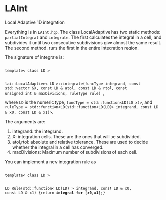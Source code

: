 # LAInt
Local Adaptive 1D integration

Everything is in ```LAInt.hpp```. The class LocalAdaptive has two static methods: `partialIntegral` and `integrate`. The first calculates 
the integral in a cell, and subdivides it until two consecutive subdivisions give almost the same result. The second method, runs
the first in the entire integration region.


The signature of integrate is:

<code>
template< class LD > 

lai::LocalAdaptive< LD >::integrate(funcType integrand, const std::vector<LD> &X, 
                        const LD & atol, const LD & rtol, const unsigned int & maxDivisions, 
                        ruleType rule)
</code>,

where `LD` is the numeric type,  `funcType = std::function<LD(LD x)>`, and `ruleType = std::function<LD(std::function<LD(LD)> integrand, const LD & x0, const LD & x1)>`. 

The arguments are:

1. integrand: the integrand.
1. X: integration cells. These are the ones that will be subdivided. 
1. atol,rtol:  absolute and relative tolerance. These are used to decide whether the integral in a cell has converged. 
1. maxDivisions: Maximum number of subdivisions of each cell. 

You can implement a new integration rule as 

<code>
template< class LD >

LD Rule(std::function< LD(LD) > integrand, const LD & x0, const LD & x1)
{return **integral for [x0,x1]**;}
</code>
